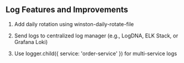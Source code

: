 

## Log Features and Improvements

1. Add daily rotation using winston-daily-rotate-file

2. Send logs to centralized log manager (e.g., LogDNA, ELK Stack, or Grafana Loki)

3. Use logger.child({ service: 'order-service' }) for multi-service logs